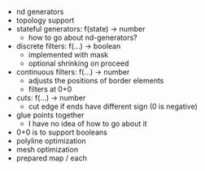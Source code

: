 - nd generators
- topology support
- stateful generators: f(state) -> number
    - how to go about nd-generators?
- discrete filters: f(...) -> boolean
    - implemented with mask
    - optional shrinking on proceed
- continuous filters: f(...) -> number
    - adjusts the positions of border elements
    - filters at 0+0
- cuts: f(...) -> number
    - cut edge if ends have different sign (0 is negative)
- glue points together
    - I have no idea of how to go about it
- 0+0 is to support booleans
- polyline optimization
- mesh optimization
- prepared map / each
